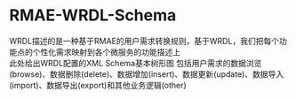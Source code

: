 # RMAE-WRDL-Schema
WRDL描述的是一种基于RMAE的用户需求转换规则，基于WRDL，我们把每个功能点的个性化需求映射到各个微服务的功能描述上<br>
此处给出WRDL配置的XML Schema基本树形图
包括用户需求的数据浏览(browse)、数据删除(delete)、数据增加(insert)、数据更新(update)、数据导入(import)、数据导出(export)和其他业务逻辑(other)


